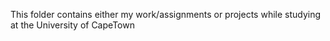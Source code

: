 This folder contains either my work/assignments or projects while studying at the University of CapeTown

